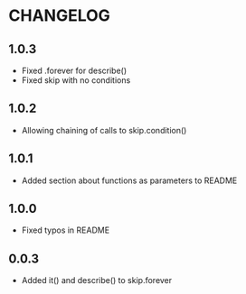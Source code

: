 # CHANGELOG

## 1.0.3

* Fixed .forever for describe() 
* Fixed skip with no conditions

## 1.0.2

* Allowing chaining of calls to skip.condition()

## 1.0.1

* Added section about functions as parameters to README

## 1.0.0

* Fixed typos in README

## 0.0.3

* Added it() and describe() to skip.forever

